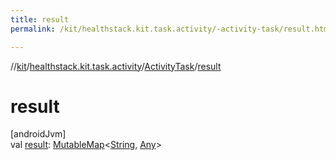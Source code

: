 ```yaml
---
title: result
permalink: /kit/healthstack.kit.task.activity/-activity-task/result.html

---
```

//[kit](../../../index.html)/[healthstack.kit.task.activity](../index.html)/[ActivityTask](index.html)/[result](result.html)



# result



[androidJvm]\
val [result](result.html): [MutableMap](https://kotlinlang.org/api/latest/jvm/stdlib/kotlin.collections/-mutable-map/index.html)&lt;[String](https://kotlinlang.org/api/latest/jvm/stdlib/kotlin/-string/index.html), [Any](https://kotlinlang.org/api/latest/jvm/stdlib/kotlin/-any/index.html)&gt;




